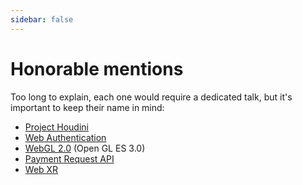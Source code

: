 ```yaml
---
sidebar: false
---
```


# Honorable mentions
Too long to explain, each one would require a dedicated talk, but it's important to keep their name in mind:

* [Project Houdini](https://developers.google.com/web/updates/2016/05/houdini)
* [Web Authentication](https://developer.mozilla.org/en-US/docs/Web/API/Web_Authentication_API)
* [WebGL 2.0](https://www.khronos.org/registry/webgl/specs/latest/2.0/) (Open GL ES 3.0)
* [Payment Request API](https://developers.google.com/web/fundamentals/payments/)
* [Web XR](https://developer.mozilla.org/en-US/docs/Web/API/WebXR_API)

